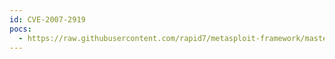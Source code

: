 ```yaml
---
id: CVE-2007-2919
pocs:
  - https://raw.githubusercontent.com/rapid7/metasploit-framework/master/modules/exploits/windows/browser/ebook_flipviewer_fviewerloading.rb
---
```

